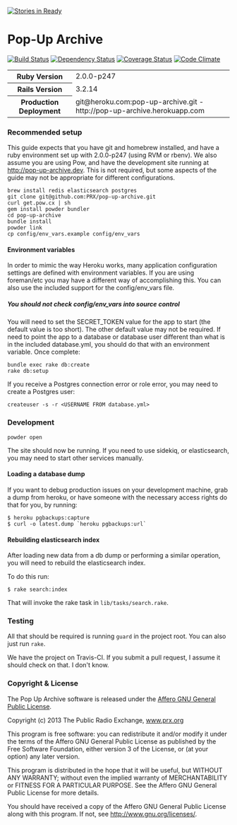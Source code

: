 [![Stories in Ready](https://badge.waffle.io/prx/pop-up-archive.png)](https://waffle.io/prx/pop-up-archive)  
# Pop-Up Archive

[![Build Status](https://travis-ci.org/PRX/pop-up-archive.png?branch=master)](https://travis-ci.org/PRX/pop-up-archive)
[![Dependency Status](https://gemnasium.com/PRX/pop-up-archive.png)](https://gemnasium.com/PRX/pop-up-archive)
[![Coverage Status](https://coveralls.io/repos/PRX/pop-up-archive/badge.png)](https://coveralls.io/r/PRX/pop-up-archive)
[![Code Climate](https://codeclimate.com/github/PRX/pop-up-archive.png)](https://codeclimate.com/github/PRX/pop-up-archive)

<table>
  <tr>
    <th>
      Ruby Version
    </th>
    <td>
      2.0.0-p247
    </td>
  </tr>
  <tr>
    <th>
      Rails Version
    </th>
    <td>
      3.2.14
    </td>
  </tr>
  <tr>
    <th>
      Production Deployment
    </th>
    <td>
      git@heroku.com:pop-up-archive.git - http://pop-up-archive.herokuapp.com
    </td>
  </tr>
</table>

### Recommended setup

This guide expects that you have git and homebrew installed, and have a ruby environment set up with 2.0.0-p247 (using RVM or rbenv). We also assume you are using Pow, and have the development site running at http://pop-up-archive.dev. This is not required, but some aspects of the guide may not be appropriate for different configurations.

    brew install redis elasticsearch postgres
    git clone git@github.com:PRX/pop-up-archive.git
    curl get.pow.cx | sh
    gem install powder bundler
    cd pop-up-archive
    bundle install
    powder link
    cp config/env_vars.example config/env_vars
    

#### Environment variables

In order to mimic the way Heroku works, many application configuration settings are defined with environment variables. If you are using foreman/etc you may have a different way of accomplishing this. You can also use the included support for the config/env_vars file.

##### You should not check config/env_vars into source control

You will need to set the SECRET_TOKEN value for the app to start (the default value is too short). The other default value may not be required. If need to point the app to a database or database user different than what is in the included database.yml, you should do that with an environment variable. Once complete:

    bundle exec rake db:create
    rake db:setup

If you receive a Postgres connection error or role error, you may need to create a Postgres user: 

    createuser -s -r <USERNAME FROM database.yml>
    
### Development

    powder open

The site should now be running. If you need to use sidekiq, or elasticsearch, you may need to start other services manually.

#### Loading a database dump

If you want to debug production issues on your development machine, grab a dump from heroku, or have someone with the necessary access rights do that for you, by running:

```
$ heroku pgbackups:capture
$ curl -o latest.dump `heroku pgbackups:url`
```

#### Rebuilding elasticsearch index

After loading new data from a db dump or performing a similar operation, you will need to rebuild the elasticsearch index. 

To do this run:

```
$ rake search:index
```

That will invoke the rake task in `lib/tasks/search.rake`.

### Testing

All that should be required is running `guard` in the project root. You can also just run `rake`.

We have the project on Travis-CI. If you submit a pull request, I assume it should check on that. I don't know.


### Copyright & License

The Pop Up Archive software is released under the [Affero GNU General Public License](http://www.gnu.org/licenses/agpl.html).

Copyright (c) 2013 The Public Radio Exchange, www.prx.org

This program is free software: you can redistribute it and/or modify
it under the terms of the Affero GNU General Public License as published by
the Free Software Foundation, either version 3 of the License, or
(at your option) any later version.

This program is distributed in the hope that it will be useful,
but WITHOUT ANY WARRANTY; without even the implied warranty of
MERCHANTABILITY or FITNESS FOR A PARTICULAR PURPOSE.  See the
Affero GNU General Public License for more details.

You should have received a copy of the Affero GNU General Public License
along with this program.  If not, see <http://www.gnu.org/licenses/>.
